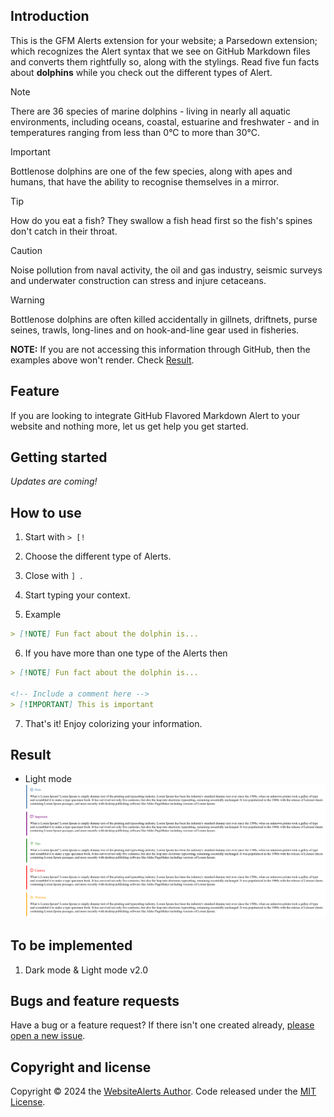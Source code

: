 ## Introduction

This is the GFM Alerts extension for your website; a Parsedown extension; which recognizes the Alert syntax that we see on GitHub Markdown files and converts them rightfully so, along with the stylings. Read five fun facts about **dolphins** while you check out the different types of Alert. 

> [!NOTE] 
> There are 36 species of marine dolphins - living in nearly all aquatic environments, including oceans, coastal, estuarine and freshwater - and in temperatures ranging from less than 0°C to more than 30°C.

> [!IMPORTANT] 
> Bottlenose dolphins are one of the few species, along with apes and humans, that have the ability to recognise themselves in a mirror.

> [!TIP]
> How do you eat a fish? They swallow a fish head first so the fish's spines don't catch in their throat. 

> [!CAUTION]
> Noise pollution from naval activity, the oil and gas industry, seismic surveys and underwater construction can stress and injure cetaceans.

> [!WARNING]
> Bottlenose dolphins are often killed accidentally in gillnets, driftnets, purse seines, trawls, long-lines and on hook-and-line gear used in fisheries.

**NOTE:** If you are not accessing this information through GitHub, then the examples above won't render. Check [Result](#result).

## Feature

If you are looking to integrate GitHub Flavored Markdown Alert to your website and nothing more, let us get help you get started.

## Getting started
*Updates are coming!*

## How to use

1) Start with `> [!`

2) Choose the different type of Alerts.

3) Close with `] `.

4) Start typing your context.

5) Example

```md
> [!NOTE] Fun fact about the dolphin is...

```

6) If you have more than one type of the Alerts then
```md
> [!NOTE] Fun fact about the dolphin is...

<!-- Include a comment here -->
> [!IMPORTANT] This is important

```

7) That's it! Enjoy colorizing your information.

## Result
* Light mode
![Alerts in Light mode](/public/img/image.png)

## To be implemented
1) Dark mode & Light mode v2.0

## Bugs and feature requests

Have a bug or a feature request? If there isn't one created already, [please open a new issue](https://github.com/Meng-Heng/WebsiteAlerts/issues).

## Copyright and license

Copyright © 2024 the [WebsiteAlerts Author](https://github.com/Meng-Heng/WebsiteAlerts/graphs/contributors). Code released under the [MIT License](https://github.com/Meng-Heng/WebsiteAlerts/blob/master/LICENSE).